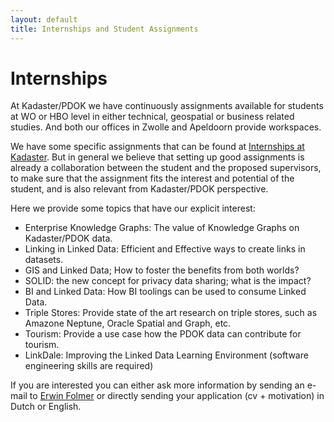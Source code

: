 ```yaml
---
layout: default
title: Internships and Student Assignments
---
```


# Internships
At Kadaster/PDOK we have continuously assignments available for students at WO or HBO level in either technical, geospatial or business related studies. And both our offices in Zwolle and Apeldoorn provide workspaces. 

We have some specific assignments that can be found at [Internships at Kadaster](https://www.werkenbijhetkadaster.nl/stages-en-afstuderen).
But in general we believe that setting up good assignments is already a collaboration between the student and the proposed supervisors, to make sure that the assignment fits the interest and potential of the student, and is also relevant from Kadaster/PDOK perspective. 

Here we provide some topics that have our explicit interest:

-  Enterprise Knowledge Graphs: The value of Knowledge Graphs on Kadaster/PDOK data.
-  Linking in Linked Data: Efficient and Effective ways to create links in datasets. 
-  GIS and Linked Data; How to foster the benefits from both worlds?
-  SOLID: the new concept for privacy data sharing; what is the impact?
-  BI and Linked Data: How BI toolings can be used to consume Linked Data.
-  Triple Stores: Provide state of the art research on triple stores, such as Amazone Neptune, Oracle Spatial and Graph, etc. 
-  Tourism: Provide a use case how the PDOK data can contribute for tourism.
-  LinkDale: Improving the Linked Data Learning Environment (software engineering skills are required)

If you are interested you can either ask more information by sending an e-mail to [Erwin Folmer](mailto:erwin.folmer@kadaster.nl) or directly sending your application (cv + motivation) in Dutch or English.

